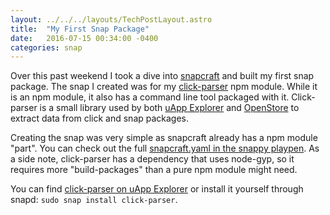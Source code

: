 ```yaml
---
layout: ../../../layouts/TechPostLayout.astro
title:  "My First Snap Package"
date:   2016-07-15 00:34:00 -0400
categories: snap
---
```


Over this past weekend I took a dive into [snapcraft](http://snapcraft.io/)
and built my first snap package. The snap I created was for my
[click-parser](https://github.com/bhdouglass/click-parser) npm module. While
it is an npm module, it also has a command line tool packaged with it.
Click-parser is a small library used by both [uApp Explorer](https://uappexplorer.com/)
and [OpenStore](https://open-store.io/) to extract data from click
and snap packages.

Creating the snap was very simple as snapcraft already has a npm module "part".
You can check out the full
[snapcraft.yaml in the snappy playpen](https://github.com/ubuntu/snappy-playpen/blob/master/click-parser/snapcraft.yaml).
As a side note, click-parser has a dependency that uses node-gyp, so it requires
more "build-packages" than a pure npm module might need.

You can find [click-parser on uApp Explorer](https://uappexplorer.com/app/click-parser.bhdouglass)
or install it yourself through snapd: `sudo snap install click-parser`.
